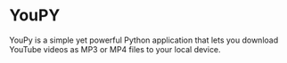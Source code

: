 # YouPY
YouPy is a simple yet powerful Python application that lets you download YouTube videos as MP3 or MP4 files to your local device.
